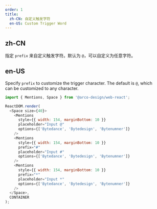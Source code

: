 ```yaml
---
order: 1
title:
  zh-CN: 自定义触发字符
  en-US: Custom Trigger Word
---
```


## zh-CN

指定 `prefix` 来自定义触发字符。默认为 `@`，可以自定义为任意字符。

## en-US

Specify `prefix` to customize the trigger character. The default is `@`, which can be customized to any character.

```js
import { Mentions, Space } from '@arco-design/web-react';

ReactDOM.render(
  <Space size={40}>
    <Mentions
      style={{ width: 154, marginBottom: 10 }}
      placeholder="Input @"
      options={['Bytedance', 'Bytedesign', 'Bytenumner']}
    />
    <Mentions
      style={{ width: 154, marginBottom: 10 }}
      prefix="#"
      placeholder="Input #"
      options={['Bytedance', 'Bytedesign', 'Bytenumner']}
    />
    <Mentions
      style={{ width: 154, marginBottom: 10 }}
      prefix="*"
      placeholder="Input *"
      options={['Bytedance', 'Bytedesign', 'Bytenumner']}
    />
  </Space>,
  CONTAINER
);
```
